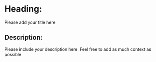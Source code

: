 # Heading:
Please add your title here

## Description:
Please include your description here. Feel free to add as much context as possible